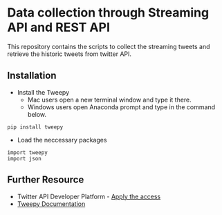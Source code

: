 # Data collection through Streaming API and REST API

This repository contains the scripts to collect the streaming tweets and retrieve the historic tweets from twitter API.

## Installation


* Install the Tweepy  
  * Mac users open a new terminal window and type it there. 
  * Windows users open Anaconda prompt and type in the command below.

```
pip install tweepy
```
*  Load the neccessary packages
```
import tweepy
import json
```

## Further Resource

* Twitter API Developer Platform - [Apply the access](https://developer.twitter.com/en/apply-for-access)
* [Tweepy Documentation](https://docs.tweepy.org/en/latest/index.html)
